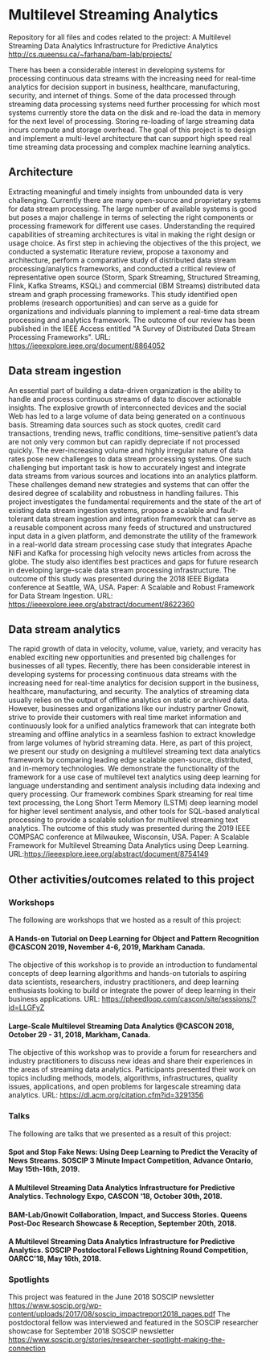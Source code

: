 # Multilevel Streaming Analytics
Repository for all files and codes related to the project: A Multilevel Streaming Data Analytics Infrastructure for Predictive Analytics http://cs.queensu.ca/~farhana/bam-lab/projects/

There has been a considerable interest in developing systems for processing continuous data streams with the increasing need for real-time analytics for decision support in business, healthcare, manufacturing, security, and internet of things. Some of the data processed through streaming data processing systems need further processing for which most systems currently store the data on the disk and re-load the data in memory for the next level of processing. Storing re-loading of large streaming data incurs compute and storage overhead. The goal of this project is to design and implement a multi-level architecture that can support high speed real time streaming data processing and complex machine learning analytics. 
## Architecture
Extracting meaningful and timely insights from unbounded data is very challenging. Currently there are many open-source and proprietary systems for data stream processing. The large number of available systems is good but poses a major challenge in terms of selecting the right components or processing framework for different use cases. Understanding the required capabilities of streaming architectures is vital in making the right design or usage choice. As first step in achieving the objectives of the this project, we conducted a systematic literature review, propose a taxonomy and architecture, perform a comparative study of distributed data stream processing/analytics frameworks, and conducted a critical review of representative open source (Storm, Spark Streaming, Structured Streaming, Flink, Kafka Streams, KSQL) and commercial (IBM Streams) distributed data stream and graph processing frameworks. This study identified open problems (research opportunities) and can serve as a guide for organizations and individuals planning to implement a real-time data stream processing and analytics framework. The outcome of our review has been published in the IEEE Access entitled "A Survey of Distributed Data Stream Processing Frameworks". URL: https://ieeexplore.ieee.org/document/8864052
## Data stream ingestion
An essential part of building a data-driven organization is the ability to handle and process continuous streams of data to discover actionable insights. The explosive growth of interconnected devices and the social Web has led to a large volume of data being generated on a continuous basis. Streaming data sources such as stock quotes, credit card transactions, trending news, traffic conditions, time-sensitive patient’s data are not only very common but can rapidly depreciate if not processed quickly. The ever-increasing volume and highly irregular nature of data rates pose new challenges to data stream processing systems. One such challenging but important task is how to accurately ingest and integrate data streams from various sources and locations into an analytics platform. These challenges demand new strategies and systems that can offer the desired degree of scalability and robustness in handling failures. This project investigates the fundamental requirements and the state of the art of existing data stream ingestion systems, propose a scalable and fault-tolerant data stream ingestion and integration framework that can serve as a reusable component across many feeds of structured and unstructured input data in a given platform, and demonstrate the utility of the framework in a real-world data stream processing case study that integrates Apache NiFi and Kafka for processing high velocity news articles from across the globe. The study also identifies best practices and gaps for future research in developing large-scale data stream processing infrastructure. The outcome of this study was presented during the 2018 IEEE Bigdata conference at Seattle, WA, USA. Paper: A Scalable and Robust Framework for Data Stream Ingestion. URL: https://ieeexplore.ieee.org/abstract/document/8622360 
## Data stream analytics
The rapid growth of data in velocity, volume, value, variety, and veracity has enabled exciting new opportunities and presented big challenges for businesses of all types. Recently, there has been considerable interest in developing systems for processing continuous data streams with the increasing need for real-time analytics for decision support in the business, healthcare, manufacturing, and security. The analytics of streaming data usually relies on the output of offline analytics on static or archived data. However, businesses and organizations like our industry partner Gnowit, strive to provide their customers with real time market information and continuously look for a unified analytics framework that can integrate both streaming and offline analytics in a seamless fashion to extract knowledge from large volumes of hybrid streaming data. Here, as part of this project, we present our study on designing a multilevel streaming text data analytics framework by comparing leading edge scalable open-source, distributed, and in-memory technologies. We demonstrate the functionality of the framework for a use case of multilevel text analytics using deep learning for language understanding and sentiment analysis including data indexing and query processing. Our framework combines Spark streaming for real time text processing, the Long Short Term Memory (LSTM) deep learning model for higher level sentiment analysis, and other tools for SQL-based analytical processing to provide a scalable solution for multilevel streaming text analytics. The outcome of this study was presented during the 2019 IEEE COMPSAC conference at Milwaukee, Wisconsin, USA. Paper: A Scalable Framework for Multilevel Streaming Data Analytics using Deep Learning. URL:https://ieeexplore.ieee.org/abstract/document/8754149
## Other activities/outcomes related to this project
### Workshops
The following are workshops that we hosted as a result of this project:
#### A Hands-on Tutorial on Deep Learning for Object and Pattern Recognition @CASCON 2019, November 4-6, 2019, Markham Canada. 
The objective of this workshop is to provide an introduction to fundamental concepts of deep learning algorithms and hands-on tutorials to aspiring data scientists, researchers, industry practitioners, and deep learning enthusiasts looking to build or integrate the power of deep learning in their business applications.
URL: https://pheedloop.com/cascon/site/sessions/?id=LLGFyZ 
#### Large-Scale Multilevel Streaming Data Analytics @CASCON 2018, October 29 - 31, 2018, Markham, Canada. 
The objective of this workshop was to provide a forum for researchers and industry practitioners to discuss new ideas and share their experiences in the areas of streaming data analytics. Participants presented their work on topics including methods, models, algorithms, infrastructures, quality issues, applications, and open problems for largescale streaming data analytics.
URL: https://dl.acm.org/citation.cfm?id=3291356
### Talks
The following are talks that we presented as a result of this project:
#### Spot and Stop Fake News: Using Deep Learning to Predict the Veracity of News Streams. SOSCIP 3 Minute Impact Competition, Advance Ontario, May 15th-16th, 2019.
#### A Multilevel Streaming Data Analytics Infrastructure for Predictive Analytics. Technology Expo, CASCON ‘18, October 30th, 2018.
#### BAM-Lab/Gnowit Collaboration, Impact, and Success Stories. Queens Post-Doc Research Showcase & Reception, September 20th, 2018.
#### A Multilevel Streaming Data Analytics Infrastructure for Predictive Analytics. SOSCIP Postdoctoral Fellows Lightning Round Competition, OARCC'18, May 16th, 2018.
### Spotlights
This project was featured in the June 2018 SOSCIP newsletter https://www.soscip.org/wp-content/uploads/2017/08/soscip_impactreport2018_pages.pdf 
The postdoctoral fellow was interviewed and featured in the SOSCIP researcher showcase for September 2018 SOSCIP newsletter https://www.soscip.org/stories/researcher-spotlight-making-the-connection
